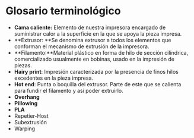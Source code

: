 # Glosario terminológico

* **Cama caliente:** Elemento de nuestra impresora encargado de suministrar calor a la superficie en la que se apoya la pieza impresa.
* **Extrusor: **Se denomina extrusor a todos los elementos que conforman el mecanismo de extrusión de la impresora.
* **Filamento:**Material plástico en forma de hilo de sección cilíndrica, comercializado usualmente en bobinas, usado en la impresión de piezas.
* **Hairy print**: Impresión caracterizada por la presencia de finos hilos excedentes en la pieza impresa.
* **Hot end**: Punta o boquilla del extrusor. Parte de este que se calienta para fundir el filamento y así poder extruirlo.
* **Overhang**
* **Pillowing**
* **PLA**
* Repetier-Host
* Subextrusión
* Warping
